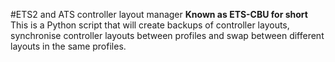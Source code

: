 #ETS2 and ATS controller layout manager
**Known as ETS-CBU for short**
This is a Python script that will create backups of controller layouts, synchronise controller layouts between profiles and swap between different layouts in the same profiles.
